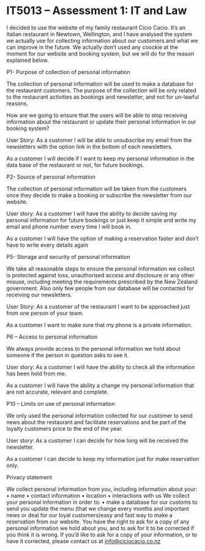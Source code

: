 # IT5013 – Assessment 1: IT and Law

I decided to use the website of my family restaurant Cicio Cacio. It’s an Italian restaurant in Newtown, Wellington, and I have analysed the system we actually use for collecting information about our customers and what we can improve in the future. We actually don’t used any coockie at the moment for our website and booking system, but we will do for the reason explained below.

P1- Purpose of collection of personal information

The collection of personal information will be used to make a database for the restaurant customers. The purpose of the collection will be only related to the restaurant activities as bookings and newsletter, and not for un-lawful reasons. 

How are we going to ensure that the users will be able to stop receiving information about the restaurant or update their personal information in our booking system?

User Story: 
As a customer I will be able to unsubscribe my email from the newsletters with the option link in the bottom of each newsletters.

As a customer I will decide if I want to keep my personal information in the data base of the restaurant or not, for future bookings.

P2- Source of personal information

The collection of personal information will be taken from the customers once they decide to make a booking or subscribe the newsletter from our website. 

User story:
As a customer I will have the ability to decide saving my personal information for future bookings or just keep it simple and write my email and phone number every time I will book in.

As a customer I will have the option of making a reservation faster and don’t have to write every details again

P5- Storage and security of personal information

We take all reasonable steps to ensure the personal information we collect is protected against loss, unauthorised access and disclosure or any other misuse, including meeting the requirements prescribed by the New Zealand government. Also only few people from our database will be contacted for receiving our newsletters.

User Story:
As a customer of the restaurant I want to be approached just from one person of your team.

As a customer I want to make sure that my phone is a private information.


P6 – Access to personal information

We always provide access to the personal information we hold about someone if the person in question asks to see it.

User story:
As a customer I will have the ability to check all the information has been hold from me.

As a customer I will have the ability a change my personal information that are not accurate, relevant and complete. 

P10 – Limits on use of personal information 

We only used the personal information collected for our customer to send news about the restaurant and facilitate reservations and be part of the loyalty customers price to the end of the year.

User story:
As a customer I can decide for how long will be received the newsletter.

As a customer I can decide to keep my information just for make reservation only.

Privacy statement

We collect personal information from you, including information about your:
•	name
•	contact information
•	location
•	interactions with us
We collect your personal information in order to:
•	make a database for our customs to send you update the menu (that we change every months and important news or deal for our loyal customers)easy and fast way to make a reservation from our website.
You have the right to ask for a copy of any personal information we hold about you, and to ask for it to be corrected if you think it is wrong. If you’d like to ask for a copy of your information, or to have it corrected, please contact us at info@ciciocacio.co.nz
